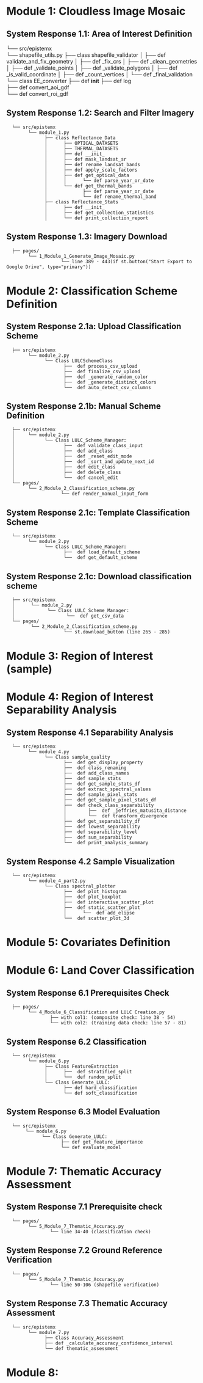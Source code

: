 <!------------------------------------------------------------------------------------
    This document serves as a tags for connecting MS Visio Module Workflow with python codes 
    in this project
-------------------------------------------------------------------------------------> 

# Module 1: Cloudless Image Mosaic
   ## System Response 1.1: Area of Interest Definition
   └── src/epistemx                      
          └── shapefile_utils.py
               ├── class shapefile_validator
               │      ├── def validate_and_fix_geometry
               │      ├── def _fix_crs
               │      ├── def _clean_geometries
               │      ├── def _validate_points
               │      ├── def _validate_polygons
               │      ├── def _is_valid_coordinate
               │      ├── def _count_vertices
               │      └── def _final_validation
               └── class EE_converter
                      ├── def __init__
                      ├── def log  
                      ├── def convert_aoi_gdf        
                      └── def convert_roi_gdf        

   ## System Response 1.2: Search and Filter Imagery
      └── src/epistemx                    
            └── module_1.py
                  ├── class Reflectance_Data
                  │      ├── OPTICAL_DATASETS
                  │      ├── THERMAL_DATASETS      
                  │      ├── def __init_
                  │      ├── def mask_landsat_sr
                  │      ├── def rename_landsat_bands
                  │      ├── def apply_scale_factors 
                  │      ├── def get_optical_data
                  │      │      └── def parse_year_or_date  
                  │      └── def get_thermal_bands
                  │             ├── def parse_year_or_date
                  │             └── def rename_thermal_band      
                  ├── class Reflectance_Stats
                  │      ├── def __init_
                  │      ├── def get_collection_statistics
                  │      └── def print_collection_report       

   ## System Response 1.3: Imagery Download
      ├── pages/                     
            └── 1_Module_1_Generate_Image_Mosaic.py
                        └── line 389 - 443(if st.button("Start Export to Google Drive", type="primary"))


# Module 2: Classification Scheme Definition
   ## System Response 2.1a: Upload Classification Scheme
      ├── src/epistemx                    
            └── module_2.py
                  └── Class LULCSchemeClass
                         ├──  def process_csv_upload
                         ├──  def finalize_csv_upload
                         ├──  def _generate_random_color
                         ├──  def _generate_distinct_colors
                         └──  def auto_detect_csv_columns
   
   ## System Response 2.1b: Manual Scheme Definition
      ├── src/epistemx                     
      │     └── module_2.py
      │           └── Class LULC_Scheme_Manager:
      │                  ├──  def validate_class_input
      │                  ├──  def add_class
      │                  ├──  def _reset_edit_mode
      │                  ├──  def _sort_and_update_next_id
      │                  ├──  def edit_class
      │                  ├──  def delete_class
      │                  └──  def cancel_edit
      └── pages/                     
            └── 2_Module_2_Classification_scheme.py
                        └── def render_manual_input_form

   ## System Response 2.1c: Template Classification Scheme
      └── src/epistemx                      
            └── module_2.py
                  └── Class LULC_Scheme_Manager:
                         ├──  def load_default_scheme
                         └──  def get_default_scheme

   ## System Response 2.1c: Download classification scheme
      ├── src/epistemx                      
      │      └── module_2.py
      │            └── Class LULC_Scheme_Manager:
      │                   └──  def get_csv_data  
      └── pages/    
             └── 2_Module_2_Classification_scheme.py
                         └── st.download_button (line 265 - 285)

# Module 3: Region of Interest (sample)


# Module 4: Region of Interest Separability Analysis

   ## System Response 4.1 Separability Analysis
      └── src/epistemx                      
            └── module_4.py
                  └── Class sample_quality
                         ├──  def get_display_property
                         ├──  def class_renaming
                         ├──  def add_class_names
                         ├──  def sample_stats
                         ├──  def get_sample_stats_df
                         ├──  def extract_spectral_values
                         ├──  def sample_pixel_stats
                         ├──  def get_sample_pixel_stats_df
                         ├──  def check_class_separability
                         │        ├──  def _jeffries_matusita_distance
                         │        └──  def transform_divergence                     
                         ├──  def get_separability_df
                         ├──  def lowest_separability
                         ├──  def separability_level
                         ├──  def sum_separability
                         └──  def print_analysis_summary

   ## System Response 4.2 Sample Visualization
      └── src/epistemx                    
            └── module_4_part2.py
                  └── Class spectral_plotter
                         ├──  def plot_histogram
                         ├──  def plot_boxplot
                         ├──  def interactive_scatter_plot
                         ├──  def static_scatter_plot  
                         │      └──  def add_elipse
                         └──  def scatter_plot_3d                       

# Module 5: Covariates Definition

# Module 6: Land Cover Classification
   ## System Response 6.1 Prerequisites Check
      ├── pages/                     
            └── 4_Module_6_Classification and LULC Creation.py
                    ├── with col1: (composite check: line 38 - 54)
                    └── with col2: (training data check: line 57 - 81)


   ## System Response 6.2 Classification
      └── src/epistemx                   
            └── module_6.py
                  ├── Class FeatureExtraction
                  │      ├──  def stratified_split
                  │      └──  def random_split                            
                  └── Class Generate_LULC:
                         ├── def hard_classification
                         └── def soft_classification

   ## System Response 6.3 Model Evaluation
      └── src/epistemx                      
           └── module_6.py
                 └── Class Generate_LULC:
                        ├── def get_feature_importance
                        └── def evaluate_model    

# Module 7: Thematic Accuracy Assessment
   ## System Response 7.1 Prerequisite check
      └── pages/                     
            └── 5_Module_7_Thematic_Accuracy.py
                    └── line 34-40 (classification check)

   ## System Response 7.2 Ground Reference Verification
      └── pages/                     
            └── 5_Module_7_Thematic_Accuracy.py
                    └── line 50-106 (shapefile verification)

   ## System Response 7.3 Thematic Accuracy Assessment
      └── src/epistemx                   
            └── module_7.py
                  ├── Class Accuracy_Assessment
                  ├── def _calculate_accuracy_confidence_interval
                  └── def thematic_assessment  

# Module 8: 